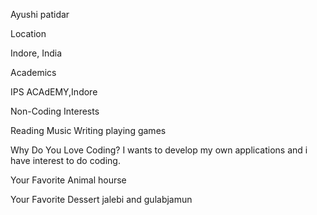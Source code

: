 Ayushi patidar

Location

Indore, India

Academics

IPS ACAdEMY,Indore

Non-Coding Interests

Reading
Music
Writing
playing games

Why Do You Love Coding?
I wants to develop my own applications and i have interest to do coding.

Your Favorite Animal
hourse

Your Favorite Dessert
jalebi and gulabjamun
